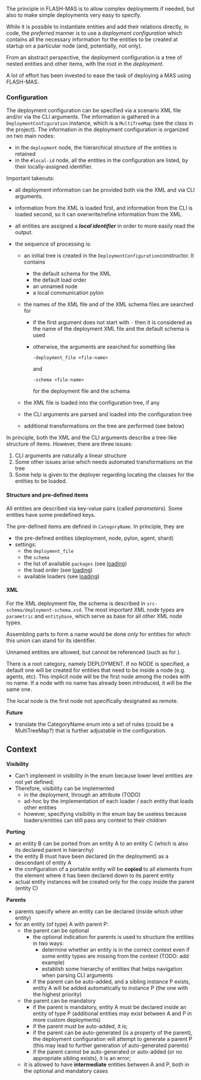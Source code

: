 The principle in FLASH-MAS is to allow complex deployments if needed, but also to make simple deployments very easy to specify.

While it is possible to instantiate entities and add their relations directly, in code, the *preferred* manner is to use a *deployment configuration* which contains all the necessary information for the entities to be created at startup on a particular node (and, potentially, not only).

From an abstract perspective, the deployment configuration is a tree of nested entities and other items, with the root in the *deployment*.

A lot of effort has been invested to ease the task of deploying a MAS using FLASH-MAS.

### Configuration

The deployment configuration can be specified via a scenario XML file and/or via the CLI arguments. The information is gathered in a `DeploymentConfiguration` instance, which is a `MultiTreeMap` (see the class in the project). The information in the deployment configuration is organized on two main nodes:

* in the `deployment` node, the hierarchical structure of the entities is retained
* in the `#local-id` node, all the entities in the configuration are listed, by their locally-assigned identifier.

Important takeouts:

* all deployment information can be provided both via the XML and via CLI arguments.

* information from the XML is loaded first, and information from the CLI is loaded second, so it can overwrite/refine information from the XML.

* all entities are assigned a ***local identifier*** in order to more easily read the output.

* the sequence of processing is:
  
   * an initial tree is created in the `DeploymentConfiguration`constructor. It contains
     
      * the default schema for the XML
      * the default load order
      * an unnamed node
      * a local communication pylon
  
   * the names of the XML file and of the XML schema files are searched for
     
      * if the first argument does not start with `-` then it is considered as the name of the deployment XML file and the default schema is used
     
      * otherwise, the arguments are searched for something like
        
        `-deployment_file <file-name>`
        
        and
        
        `-schema <file-name>`
        
        for the deployment file and the schema
  
   * the XML file is loaded into the configuration tree, if any
  
   * the CLI arguments are parsed and loaded into the configuration tree
  
   * additional transformations on the tree are performed (see below)

In principle, both the XML and the CLI arguments describe a tree-like structure of items. However, there are three issues:

1. CLI arguments are naturally a linear structure
2. Some other issues arise which needs automated transformations on the tree
3. Some help is given to the deployer regarding locating the classes for the entities to be loaded.

#### Structure and pre-defined items

All entities are described via key-value pairs (called *parameters*). Some entities have some predefined keys.

The pre-defined items are defined in `CategoryName`. In principle, they are 

* the pre-defined entities (deployment, node, pylon, agent, shard)
* settings:
   * the `deployment_file`
   * the `schema`
   * the list of available `packages` (see [loading](loading.md))
   * the load order (see [loading](loading.md))
   * available loaders (see [loading](loading.md))

#### XML

For the XML deployment file, the schema is described in `src-schema/deployment-schema.xsd`. The most important XML node types are `parametric` and `entitybase`, which serve as base for all other XML node types.





Assembling parts to form a name would be done *only* for entities for which this union can stand for its identifier.

Unnamed entities are allowed, but cannot be referenced (such as for <in-context-of>).

There is a root category, namely DEPLOYMENT. If no NODE is specified, a default one will be created for entities that need to be inside a node (e.g. agents, etc). This implicit node will be the first node among the nodes with no name. If a node with no name has already been introduced, it will be the same one.

The local node is the first node not specifically designated as remote.

**Future**

* translate the CategoryName enum into a set of rules (could be a MultiTreeMap?) that is further adjustable in the configuration.

Context
-------

**Visibility**

* Can't implement in visibility in the enum because lower level entities are not yet defined;
* Therefore, visibility can be implemented
   * in the deployment, through an attribute (TODO)
   * ad-hoc by the implementation of each loader / each entity that loads other entities
   * however, specifying visibility in the enum bay be useless because loaders/entities can still pass any context to their children

**Porting**

* an entity B can be ported from an entity A to an entity C (which is also its declared parent in hierarchy)
* the entity B must have been declared (in the deployment) as a descendant of entity A
* the configuration of a portable entity will be **copied** to all elements from the element where it has been declared down to its parent entity
* actual entity instances will be created only for the copy inside the parent (entity C)

**Parents**

* parents specify where an entity can be declared (inside which other entity)
* for an entity (of type) A with parent P:
   * the parent can be optional
      * the optional indication for parents is used to structure the entities in two ways:
         * determine whether an entity is in the correct context even if some entity types are missing from the context (TODO: add example)
         * establish some hierarchy of entities that helps navigation when parsing CLI arguments
      * if the parent can be auto-added, and a sibling instance P exists, entity A will be added automatically to instance P (the one with the highest priority)
   * the parent can be mandatory
      * if the parent is mandatory, entity A must be declared inside an entity of type P (additional entities may exist between A and P in more custom deployments)
      * if the parent must be auto-added, it is;
      * if the parent can be auto-generated (is a property of the parent), the deployment configuration will attempt to generate a parent P (this may lead to further generation of auto-generated parents)
      * if the parent cannot be auto-generated or auto-added (or no appropriate sibling exists), it is an error;
   * it is allowed to have **intermediate** entities between A and P, both in the optional and mandatory cases
